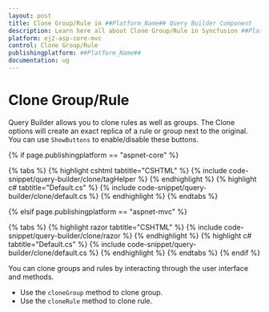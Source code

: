 ```yaml
---
layout: post
title: Clone Group/Rule in ##Platform_Name## Query Builder Component
description: Learn here all about Clone Group/Rule in Syncfusion ##Platform_Name## Query Builder component of Syncfusion Essential JS 2 and more.
platform: ej2-asp-core-mvc
control: Clone Group/Rule
publishingplatform: ##Platform_Name##
documentation: ug
---
```



# Clone Group/Rule

Query Builder allows you to clone rules as well as groups. The Clone options will create an exact replica of a rule or group next to the original. You can use `ShowButtons` to enable/disable these buttons.

{% if page.publishingplatform == "aspnet-core" %}

{% tabs %}
{% highlight cshtml tabtitle="CSHTML" %}
{% include code-snippet/query-builder/clone/tagHelper %}
{% endhighlight %}
{% highlight c# tabtitle="Default.cs" %}
{% include code-snippet/query-builder/clone/default.cs %}
{% endhighlight %}
{% endtabs %}

{% elsif page.publishingplatform == "aspnet-mvc" %}

{% tabs %}
{% highlight razor tabtitle="CSHTML" %}
{% include code-snippet/query-builder/clone/razor %}
{% endhighlight %}
{% highlight c# tabtitle="Default.cs" %}
{% include code-snippet/query-builder/clone/default.cs %}
{% endhighlight %}
{% endtabs %}
{% endif %}



You can clone groups and rules by interacting through the user interface and methods.

* Use the `cloneGroup` method to clone group.
* Use the `cloneRule` method to clone rule.